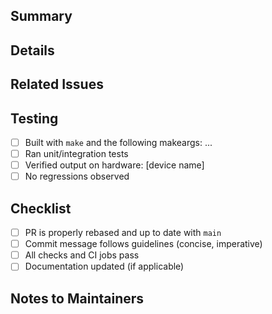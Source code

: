 <!--
Thank you for contributing!

Please fill out the sections below to help reviewers understand your changes.
-->

## Summary

<!--
Briefly describe what this PR does and why.
-->

## Details

<!--
Provide a more detailed description of the change, including implementation notes,
reasoning, tradeoffs, and limitations if any.
-->

## Related Issues

<!--
Link to any GitHub issues this PR addresses. Use "Closes" to auto-close. E.g.,

Closes #1234  
Fixes #5678  
Related to #91011  

-->

## Testing

<!--
Describe how you tested your changes. Be specific: platform, hardware, test cases.
-->

- [ ] Built with `make` and the following makeargs: ...
- [ ] Ran unit/integration tests
- [ ] Verified output on hardware: [device name]
- [ ] No regressions observed

## Checklist

- [ ] PR is properly rebased and up to date with `main`
- [ ] Commit message follows guidelines (concise, imperative)
- [ ] All checks and CI jobs pass
- [ ] Documentation updated (if applicable)

## Notes to Maintainers

<!--
Optional: use this to raise review flags, explain controversial changes,
or suggest squash commit message content.
-->
